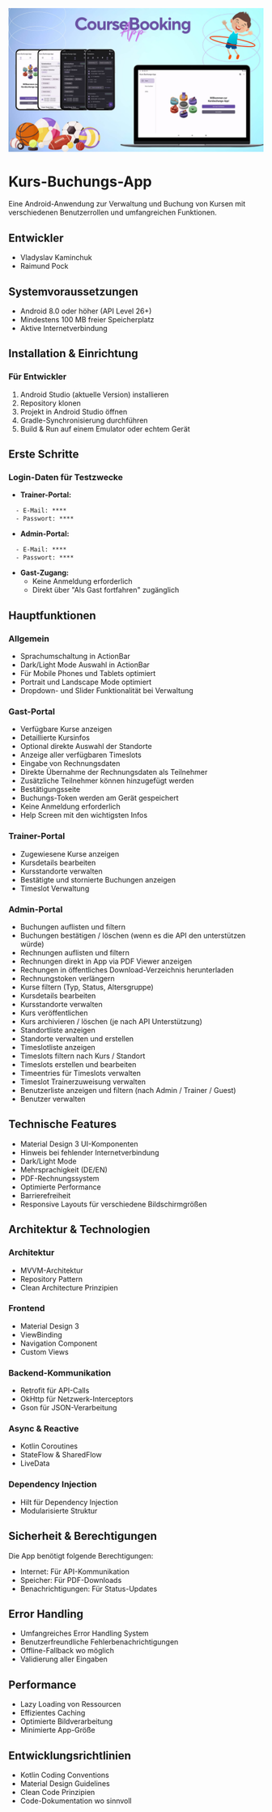 ![Course Booking App Header](images/CourseBookingHeader.jpg)

# Kurs-Buchungs-App

Eine Android-Anwendung zur Verwaltung und Buchung von Kursen mit verschiedenen Benutzerrollen und umfangreichen Funktionen.

## Entwickler
- Vladyslav Kaminchuk
- Raimund Pock

## Systemvoraussetzungen

- Android 8.0 oder höher (API Level 26+)
- Mindestens 100 MB freier Speicherplatz
- Aktive Internetverbindung

## Installation & Einrichtung

### Für Entwickler

1. Android Studio (aktuelle Version) installieren
2. Repository klonen
3. Projekt in Android Studio öffnen
4. Gradle-Synchronisierung durchführen
5. Build & Run auf einem Emulator oder echtem Gerät


## Erste Schritte

### Login-Daten für Testzwecke

- **Trainer-Portal:**
```
  - E-Mail: ****
  - Passwort: ****
  ```

- **Admin-Portal:**
```
  - E-Mail: ****
  - Passwort: ****
  ```

- **Gast-Zugang:**
  - Keine Anmeldung erforderlich
  - Direkt über "Als Gast fortfahren" zugänglich

## Hauptfunktionen

### Allgemein
- Sprachumschaltung in ActionBar
- Dark/Light Mode Auswahl in ActionBar
- Für Mobile Phones und Tablets optimiert 
- Portrait und Landscape Mode optimiert  
- Dropdown- und Slider Funktionalität bei Verwaltung 

### Gast-Portal
- Verfügbare Kurse anzeigen
- Detaillierte Kursinfos
- Optional direkte Auswahl der Standorte 
- Anzeige aller verfügbaren Timeslots
- Eingabe von Rechnungsdaten
- Direkte Übernahme der Rechnungsdaten als Teilnehmer 
- Zusätzliche Teilnehmer können hinzugefügt werden
- Bestätigungsseite
- Buchungs-Token werden am Gerät gespeichert
- Keine Anmeldung erforderlich
- Help Screen mit den wichtigsten Infos 

### Trainer-Portal
- Zugewiesene Kurse anzeigen 
- Kursdetails bearbeiten 
- Kursstandorte verwalten 
- Bestätigte und stornierte Buchungen anzeigen 
- Timeslot Verwaltung 

### Admin-Portal
- Buchungen auflisten und filtern 
- Buchungen bestätigen / löschen (wenn es die API den unterstützen würde)
- Rechnungen auflisten und filtern
- Rechnungen direkt in App via PDF Viewer anzeigen
- Rechungen in öffentliches Download-Verzeichnis herunterladen
- Rechnungstoken verlängern 
- Kurse filtern (Typ, Status, Altersgruppe)
- Kursdetails bearbeiten
- Kursstandorte verwalten 
- Kurs veröffentlichen
- Kurs archivieren / löschen (je nach API Unterstützung)
- Standortliste anzeigen 
- Standorte verwalten und erstellen 
- Timeslotliste anzeigen
- Timeslots filtern nach Kurs / Standort 
- Timeslots erstellen und bearbeiten
- Timeentries für Timeslots verwalten 
- Timeslot Trainerzuweisung verwalten 
- Benutzerliste anzeigen und filtern (nach Admin / Trainer / Guest)
- Benutzer verwalten

## Technische Features

- Material Design 3 UI-Komponenten
- Hinweis bei fehlender Internetverbindung 
- Dark/Light Mode
- Mehrsprachigkeit (DE/EN)
- PDF-Rechnungssystem
- Optimierte Performance
- Barrierefreiheit
- Responsive Layouts für verschiedene Bildschirmgrößen

## Architektur & Technologien

### Architektur
- MVVM-Architektur
- Repository Pattern
- Clean Architecture Prinzipien

### Frontend
- Material Design 3
- ViewBinding
- Navigation Component
- Custom Views

### Backend-Kommunikation
- Retrofit für API-Calls
- OkHttp für Netzwerk-Interceptors
- Gson für JSON-Verarbeitung

### Async & Reactive
- Kotlin Coroutines
- StateFlow & SharedFlow
- LiveData

### Dependency Injection
- Hilt für Dependency Injection
- Modularisierte Struktur

## Sicherheit & Berechtigungen

Die App benötigt folgende Berechtigungen:
- Internet: Für API-Kommunikation
- Speicher: Für PDF-Downloads
- Benachrichtigungen: Für Status-Updates

## Error Handling

- Umfangreiches Error Handling System
- Benutzerfreundliche Fehlerbenachrichtigungen
- Offline-Fallback wo möglich
- Validierung aller Eingaben

## Performance

- Lazy Loading von Ressourcen
- Effizientes Caching
- Optimierte Bildverarbeitung
- Minimierte App-Größe

## Entwicklungsrichtlinien

- Kotlin Coding Conventions
- Material Design Guidelines
- Clean Code Prinzipien
- Code-Dokumentation wo sinnvoll